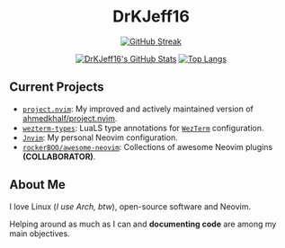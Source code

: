 <div align="center">

# DrKJeff16

<a href="https://git.io/streak-stats">
<img
alt="GitHub Streak"
src="https://streak-stats.demolab.com?user=DrKJeff16&theme=tokyonight&hide_border=true&short_numbers=true"
/>
</a>

[![DrKJeff16's GitHub Stats](https://github-readme-stats.vercel.app/api?username=DrKJeff16&show_icons=true&hide=stars&show=reviews,prs_merged,prs_merged_percentage&theme=tokyonight)](https://github.com/DrKJeff16)
[![Top Langs](https://github-readme-stats.vercel.app/api/top-langs/?username=DrKJeff16&hide=html&show_icons=true&theme=tokyonight)](https://github.com/DrKJeff16)

</div>

## Current Projects

- [`project.nvim`](https://github.com/DrKJeff16/project.nvim): My improved and actively maintained version of [ahmedkhalf/project.nvim](https://github.com/ahmedkhalf/project.nvim).
- [`wezterm-types`](https://github.com/DrKJeff16/wezterm-types): LuaLS type annotations for [`WezTerm`](https://github.com/wezterm/wezterm) configuration.
- [`Jnvim`](https://github.com/DrKJeff16/nvim): My personal Neovim configuration.
- [`rockerBOO/awesome-neovim`](https://github.com/rockerBOO/awesome-neovim): Collections of awesome Neovim plugins **(COLLABORATOR)**.

## About Me

I love Linux (_I use Arch, btw_), open-source software and Neovim.

Helping around as much as I can and **documenting code** are among my main objectives.
